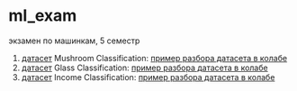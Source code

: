 # ml_exam
экзамен по машинкам, 5 семестр

1. [датасет](https://www.kaggle.com/datasets/uciml/mushroom-classification?datasetId=478&sortBy=voteCount) Mushroom Classification: [пример разбора датасета в колабе](https://colab.research.google.com/drive/11nmDc4DQ_mXHoswcE7rgYHCYCBcKM42B?usp=sharing)
2. [датасет](https://www.kaggle.com/datasets/uciml/glass) Glass Classification: [пример разбора датасета в колабе](https://colab.research.google.com/drive/1zxhs-U3zNqlmFm1y59FN94fS4QCQklRj?usp=sharing)
3. [датасет](https://www.kaggle.com/datasets/lodetomasi1995/income-classification) Income Classification: [пример разбора датасета в колабе](https://colab.research.google.com/drive/1ZgrLay7QnnXKqKmYvZQQaj7GzE2HGWht?usp=sharing)
